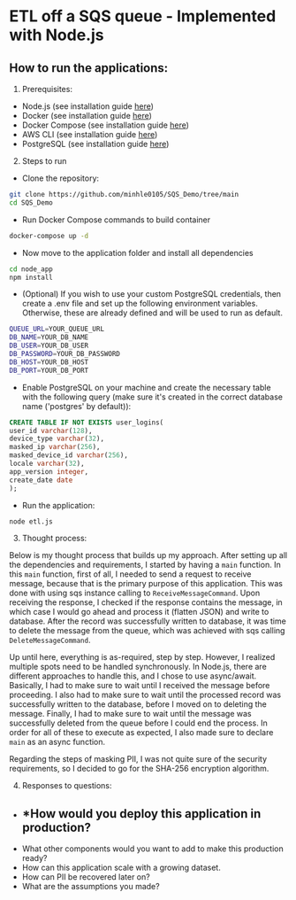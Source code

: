 # ETL off a SQS queue - Implemented with Node.js

## How to run the applications:

1. Prerequisites:
- Node.js (see installation guide [here](https://nodejs.org/en/learn/getting-started/how-to-install-nodejs))
- Docker (see installation guide [here](https://docs.docker.com/get-docker/))
- Docker Compose (see installation guide [here](https://docs.docker.com/compose/install/))
- AWS CLI (see installation guide [here](https://docs.aws.amazon.com/cli/latest/userguide/getting-started-install.html))
- PostgreSQL (see installation guide [here](https://www.postgresql.org/docs/current/tutorial-install.html))

2. Steps to run
- Clone the repository:
```bash
git clone https://github.com/minhle0105/SQS_Demo/tree/main
cd SQS_Demo
```

- Run Docker Compose commands to build container
```bash
docker-compose up -d
```

- Now move to the application folder and install all dependencies
```bash
cd node_app
npm install
```

- (Optional) If you wish to use your custom PostgreSQL credentials, then create a .env file and set up the following environment variables. Otherwise, these are already defined and will be used to run as default.
```bash
QUEUE_URL=YOUR_QUEUE_URL
DB_NAME=YOUR_DB_NAME
DB_USER=YOUR_DB_USER
DB_PASSWORD=YOUR_DB_PASSWORD
DB_HOST=YOUR_DB_HOST
DB_PORT=YOUR_DB_PORT
```

- Enable PostgreSQL on your machine and create the necessary table with the following query (make sure it's created in the correct database name ('postgres' by default)):
```sql
CREATE TABLE IF NOT EXISTS user_logins(
user_id varchar(128),
device_type varchar(32),
masked_ip varchar(256),
masked_device_id varchar(256),
locale varchar(32),
app_version integer,
create_date date
);
```

- Run the application:
```bash
node etl.js
```
3. Thought process:


Below is my thought process that builds up my approach. After setting up all the dependencies and requirements, I started by having a `main` function. In this `main` function, first of all, I needed to send a request to receive message, because that is the primary purpose of this application. This was done with using sqs instance calling to `ReceiveMessageCommand`. Upon receiving the response, I checked if the response contains the message, in which case I would go ahead and process it (flatten JSON) and write to database. After the record was successfully written to database, it was time to delete the message from the queue, which was achieved with sqs calling `DeleteMessageCommand`.

Up until here, everything is as-required, step by step. However, I realized multiple spots need to be handled synchronously. In Node.js, there are different approaches to handle this, and I chose to use async/await. Basically, I had to make sure to wait until I received the message before proceeding. I also had to make sure to wait until the processed record was successfully written to the database, before I moved on to deleting the message. Finally, I had to make sure to wait until the message was successfully deleted from the queue before I could end the process. In order for all of these to execute as expected, I also made sure to declare `main` as an async function.

Regarding the steps of masking PII, I was not quite sure of the security requirements, so I decided to go for the SHA-256 encryption algorithm.

4. Responses to questions:
- *How would you deploy this application in production?
    -
- What other components would you want to add to make this production ready?
- How can this application scale with a growing dataset.
- How can PII be recovered later on?
- What are the assumptions you made?